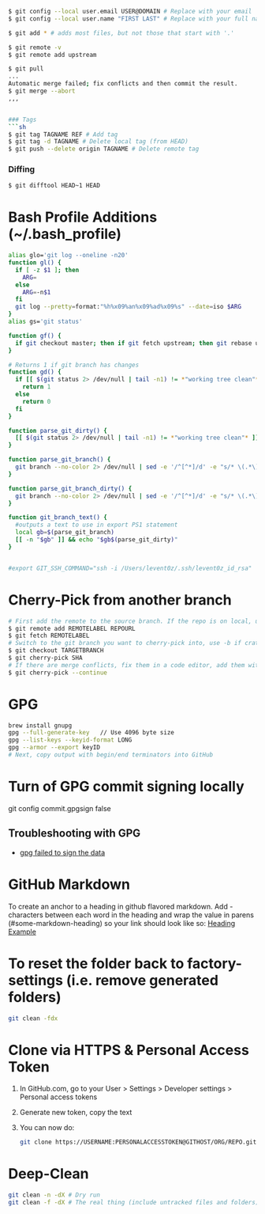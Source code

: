 ```sh
$ git config --local user.email USER@DOMAIN # Replace with your email
$ git config --local user.name "FIRST LAST" # Replace with your full name
```

```sh
$ git add * # adds most files, but not those that start with '.'
```

```sh
$ git remote -v
$ git remote add upstream 
```

```sh
$ git pull
...
Automatic merge failed; fix conflicts and then commit the result.
$ git merge --abort
,,,


### Tags
```sh
$ git tag TAGNAME REF # Add tag
$ git tag -d TAGNAME # Delete local tag (from HEAD)
$ git push --delete origin TAGNAME # Delete remote tag
```


### Diffing
```sh
$ git difftool HEAD~1 HEAD
```


# Bash Profile Additions (~/.bash_profile)

```sh
alias glo='git log --oneline -n20'
function gl() {
  if [ -z $1 ]; then
    ARG=
  else
    ARG=-n$1
  fi
  git log --pretty=format:"%h%x09%an%x09%ad%x09%s" --date=iso $ARG
}
alias gs='git status'

function gf() {
  if git checkout master; then if git fetch upstream; then git rebase upstream/master; fi; fi
}

# Returns 1 if git branch has changes
function gd() {
  if [[ $(git status 2> /dev/null | tail -n1) != *"working tree clean"* ]]; then 
    return 1
  else
    return 0
  fi
}

function parse_git_dirty() {
  [[ $(git status 2> /dev/null | tail -n1) != *"working tree clean"* ]] && echo "*"
}

function parse_git_branch() {
  git branch --no-color 2> /dev/null | sed -e '/^[^*]/d' -e "s/* \(.*\)/\1/"
}

function parse_git_branch_dirty() {
  git branch --no-color 2> /dev/null | sed -e '/^[^*]/d' -e "s/* \(.*\)/\1$(parse_git_dirty)/"
}

function git_branch_text() {
  #outputs a text to use in export PS1 statement
  local gb=$(parse_git_branch)
  [[ -n "$gb" ]] && echo "$gb$(parse_git_dirty)"  
}


#export GIT_SSH_COMMAND="ssh -i /Users/levent0z/.ssh/levent0z_id_rsa"

```


# Cherry-Pick from another branch
```sh
# First add the remote to the source branch. If the repo is on local, use absolute path for REPOURL
$ git remote add REMOTELABEL REPOURL
$ git fetch REMOTELABEL
# Switch to the git branch you want to cherry-pick into, use -b if crating new branch:
$ git checkout TARGETBRANCH
$ git cherry-pick SHA
# If there are merge conflicts, fix them in a code editor, add them with `git add` and then:
$ git cherry-pick --continue
```

# GPG

```sh
brew install gnupg
gpg --full-generate-key   // Use 4096 byte size
gpg --list-keys --keyid-format LONG
gpg --armor --export keyID
# Next, copy output with begin/end terminators into GitHub
```

# Turn of GPG commit signing locally
git config commit.gpgsign false


## Troubleshooting with GPG
- [gpg failed to sign the data](https://stackoverflow.com/questions/41502146/git-gpg-onto-mac-osx-error-gpg-failed-to-sign-the-data/55646482#55646482)



# GitHub Markdown

To create an anchor to a heading in github flavored markdown. Add - characters between each word in the heading and wrap the value in parens (#some-markdown-heading) so your link should look like so:
[Heading Example](#heading-example)


# To reset the folder back to factory-settings (i.e. remove generated folders)
```sh
git clean -fdx
```

# Clone via HTTPS & Personal Access Token

1. In GitHub.com, go to your User > Settings > Developer settings > Personal access tokens
2. Generate new token, copy the text 
3. You can now do:
   
   ```sh
   git clone https://USERNAME:PERSONALACCESSTOKEN@GITHOST/ORG/REPO.git
   ```

# Deep-Clean

```sh
git clean -n -dX # Dry run
git clean -f -dX # The real thing (include untracked files and folders)
```